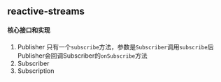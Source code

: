 ## reactive-streams

#### 核心接口和实现

1. Publisher
只有一个`subscribe`方法，参数是`Subscriber`调用`subscribe`后Publisher会回调Subscriber的`onSubscribe`方法
2. Subscriber
3. Subscription

